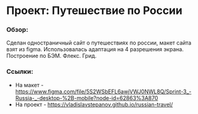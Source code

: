 # Проект: Путешествие по России

### Обзор:
 Сделан одностраничный сайт о путешествиях по россии, макет сайта взят из figma. Использовалась адаптация на 4 разрешения экрана. Построение по БЭМ. Флекс. Грид.

### Ссылки:
* На макет - https://www.figma.com/file/5S2WSbEFL6awjVWJ0NWL8Q/Sprint-3_-Russia-_-desktop-%2B-mobile?node-id=62863%3A870
* На проект - https://vladislavstepanov.github.io/russian-travel/



